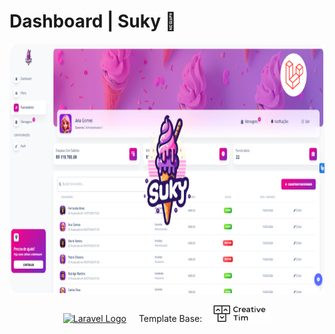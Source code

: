 

# Dashboard | Suky 🍧
<p>

<img width="800" height="400" src="/to_readme/dashboard-suky-sorveteria.png">

</p>

<div style="display: flex; gap: 20px; align-items:center; justify-content:center;">
    <p align="center"><a href="https://laravel.com" target="_blank"><img src="https://raw.githubusercontent.com/laravel/art/master/logo-lockup/5%20SVG/2%20CMYK/1%20Full%20Color/laravel-logolockup-cmyk-red.svg" width="100" alt="Laravel Logo"></a></p>
    <div style="display:flex; gap: 10px;">
        <p>Template Base: </p><a href="https://github.com/creativetimofficial"><img width="100" height="30" src="/to_readme/creative-tim.png"></a>
    </div>
</div>

